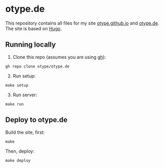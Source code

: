 # otype.de

This repository contains all files for my site [otype.github.io](https://otype.github.io) and [otype.de](https://otype.de). The site is based on [Hugo](https://gohugo.io/).

## Running locally

1. Clone this repo (assumes you are using [gh](https://cli.github.com/)):
```
gh repo clone otype/otype.de
```

2. Run setup:

```
make setup
````

3. Run server:

```
make run
```

## Deploy to otype.de

Build the site, first:

```
make
```

Then, deploy:

```
make deploy
```
